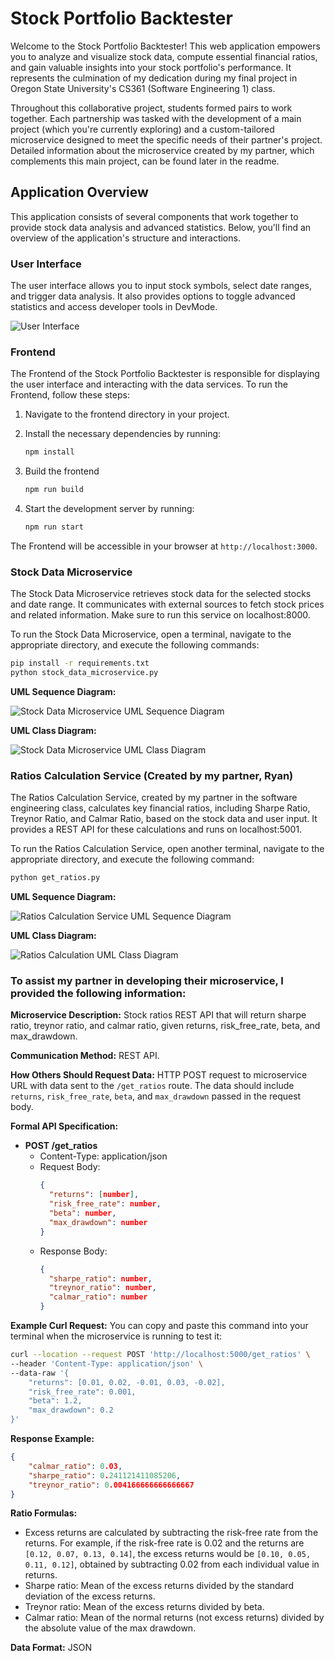 

# Stock Portfolio Backtester

Welcome to the Stock Portfolio Backtester! This web application empowers you to analyze and visualize stock data, compute essential financial ratios, and gain valuable insights into your stock portfolio's performance. It represents the culmination of my dedication during my final project in Oregon State University's CS361 (Software Engineering 1) class.

Throughout this collaborative project, students formed pairs to work together. Each partnership was tasked with the development of a main project (which you're currently exploring) and a custom-tailored microservice designed to meet the specific needs of their partner's project. Detailed information about the microservice created by my partner, which complements this main project, can be found later in the readme.

## Application Overview

This application consists of several components that work together to provide stock data analysis and advanced statistics. Below, you'll find an overview of the application's structure and interactions.

### User Interface

The user interface allows you to input stock symbols, select date ranges, and trigger data analysis. It also provides options to toggle advanced statistics and access developer tools in DevMode.

![User Interface](documentation/user_interface.png)

### Frontend

The Frontend of the Stock Portfolio Backtester is responsible for displaying the user interface and interacting with the data services. To run the Frontend, follow these steps:

1. Navigate to the frontend directory in your project.
2. Install the necessary dependencies by running:

   ```bash
   npm install
   ```

3. Build the frontend
   ```bash
   npm run build
   ```

4. Start the development server by running:

   ```bash
   npm run start
   ```

The Frontend will be accessible in your browser at `http://localhost:3000`.

### Stock Data Microservice

The Stock Data Microservice retrieves stock data for the selected stocks and date range. It communicates with external sources to fetch stock prices and related information. Make sure to run this service on localhost:8000.

To run the Stock Data Microservice, open a terminal, navigate to the appropriate directory, and execute the following commands:

```bash
pip install -r requirements.txt
python stock_data_microservice.py
```
**UML Sequence Diagram:**

![Stock Data Microservice UML Sequence Diagram](documentation/stock_data_microservice.png)

**UML Class Diagram:**

![Stock Data Microservice UML Class Diagram](documentation/uml_class_diagram_stock_data_microservice.png)

### Ratios Calculation Service (Created by my partner, Ryan)

The Ratios Calculation Service, created by my partner in the software engineering class, calculates key financial ratios, including Sharpe Ratio, Treynor Ratio, and Calmar Ratio, based on the stock data and user input. It provides a REST API for these calculations and runs on localhost:5001.

To run the Ratios Calculation Service, open another terminal, navigate to the appropriate directory, and execute the following command:

```bash
python get_ratios.py
```
**UML Sequence Diagram:**

![Ratios Calculation Service UML Sequence Diagram](documentation/get_ratios.png)

**UML Class Diagram:**

![Ratios Calculation UML Class Diagram](documentation/uml_class_diagram_get_ratio.png)


### To assist my partner in developing their microservice, I provided the following information:

**Microservice Description:**
Stock ratios REST API that will return sharpe ratio, treynor ratio, and calmar ratio, given returns, risk_free_rate, beta, and max_drawdown.

**Communication Method:**
REST API.

**How Others Should Request Data:**
HTTP POST request to microservice URL with data sent to the `/get_ratios` route. The data should include `returns`, `risk_free_rate`, `beta`, and `max_drawdown` passed in the request body.

**Formal API Specification:**
- **POST /get_ratios**
  - Content-Type: application/json
  - Request Body:
    ```json
    { 
      "returns": [number],
      "risk_free_rate": number,
      "beta": number,
      "max_drawdown": number
    }
    ```
  - Response Body:
    ```json
    {
      "sharpe_ratio": number,
      "treynor_ratio": number,
      "calmar_ratio": number
    }
    ```

**Example Curl Request:**
You can copy and paste this command into your terminal when the microservice is running to test it:
```bash
curl --location --request POST 'http://localhost:5000/get_ratios' \
--header 'Content-Type: application/json' \
--data-raw '{
    "returns": [0.01, 0.02, -0.01, 0.03, -0.02],
    "risk_free_rate": 0.001,
    "beta": 1.2,
    "max_drawdown": 0.2
}'
```

**Response Example:**
```json
{
    "calmar_ratio": 0.03,
    "sharpe_ratio": 0.241121411085206,
    "treynor_ratio": 0.004166666666666667
}
```

**Ratio Formulas:**
- Excess returns are calculated by subtracting the risk-free rate from the returns. For example, if the risk-free rate is 0.02 and the returns are `[0.12, 0.07, 0.13, 0.14]`, the excess returns would be `[0.10, 0.05, 0.11, 0.12]`, obtained by subtracting 0.02 from each individual value in returns.
- Sharpe ratio: Mean of the excess returns divided by the standard deviation of the excess returns.
- Treynor ratio: Mean of the excess returns divided by beta.
- Calmar ratio: Mean of the normal returns (not excess returns) divided by the absolute value of the max drawdown.

**Data Format:**
JSON


